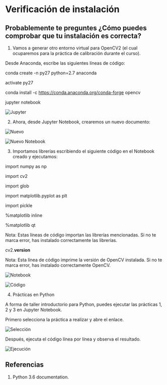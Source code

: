 # Verificación de instalación

## Probablemente te preguntes ¿Cómo puedes comprobar que tu instalación es correcta? 

1. Vamos a generar otro entorno virtual para OpenCV2 (el cual ocuparemos para la práctica de calibración durante el curso). 

Desde Anaconda, escribe las siguientes líneas de código:


conda create -n py27 python=2.7 anaconda

activate py27

conda install -c https://conda.anaconda.org/conda-forge opencv

jupyter notebook


![Jupyter](https://github.com/SandraFB/CursoPDI-CICATA2018/blob/master/PruebaInstalacion/imagen5.jpg)



2. Ahora, desde Jupyter Notebook, crearemos un nuevo documento:


![Nuevo](https://github.com/SandraFB/CursoPDI-CICATA2018/blob/master/PruebaInstalacion/imagen3.jpg)


![Nuevo Notebook](https://github.com/SandraFB/CursoPDI-CICATA2018/blob/master/PruebaInstalacion/imagen6.jpg)


3. Importamos librerías escribiendo el siguiente código en el Notebook creado y ejecutamos:

import numpy as np

import cv2

import glob

import matplotlib.pyplot as plt

import pickle

%matplotlib inline

%matplotlib qt

Nota: Estas líneas de código importan las librerías mencionadas. Si no te marca error, has instalado correctamente las librerías.

cv2.__version__ 

Nota: Esta línea de código imprime la versión de OpenCV instalada. Si no te marca error, has instalado correctamente OpenCV.


![Notebook](https://github.com/SandraFB/CursoPDI-CICATA2018/blob/master/PruebaInstalacion/imagen7.jpg)


![Código](https://github.com/SandraFB/CursoPDI-CICATA2018/blob/master/PruebaInstalacion/imagen8.jpg)


4. Prácticas en Python

A forma de taller introductorio para Python, puedes ejecutar las prácticas 1, 2 y 3 en Jupyter Notebook.

Primero selecciona la práctica a realizar y abre el enlace.


![Selección](https://github.com/SandraFB/CursoPDI-CICATA2018/blob/master/PruebaInstalacion/imagen9.jpg)


Después, ejecuta el código línea por línea y observa el resultado.


![Ejecución](https://github.com/SandraFB/CursoPDI-CICATA2018/blob/master/PruebaInstalacion/imagen10.jpg)



## Referencias

1. Python 3.6 documentation.

